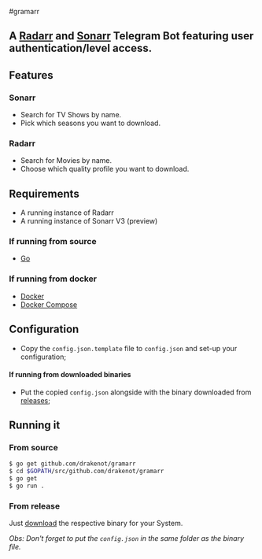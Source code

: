 #gramarr
## A [Radarr](https://github.com/Radarr/Radarr) and [Sonarr](https://github.com/Sonarr/Sonarr) Telegram Bot featuring user authentication/level access.

## Features

### Sonarr

- Search for TV Shows by name.
- Pick which seasons you want to download.

### Radarr

- Search for Movies by name.
- Choose which quality profile you want to download.

## Requirements

- A running instance of Radarr
- A running instance of Sonarr V3 (preview)

### If running from source

- [Go](https://golang.org/)

### If running from docker

- [Docker](https://docker.io)
- [Docker Compose](https://docs.docker.com/compose/)

## Configuration

- Copy the `config.json.template` file to `config.json` and set-up your configuration;

#### If running from downloaded binaries
- Put the copied `config.json` alongside with the binary downloaded from [releases](https://github.com/drakenot/gramarr/releases);

## Running it


### From source

```bash
$ go get github.com/drakenot/gramarr
$ cd $GOPATH/src/github.com/drakenot/gramarr
$ go get
$ go run .
```

### From release

Just [download](https://github.com/drakenot/gramarr/releases/latest) the respective binary for your System.

*Obs: Don't forget to put the `config.json` in the same folder as the binary file.*

